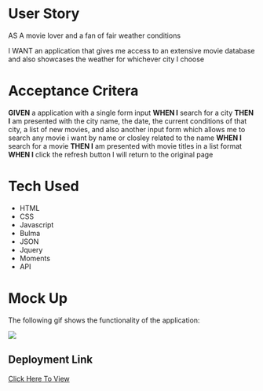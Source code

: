 
# User Story

AS A movie lover and a fan of fair weather conditions

I WANT an application that gives me access to an extensive movie database and also showcases the weather for whichever city I choose


# Acceptance Critera

<b>GIVEN</b> a application with a single form input
<b>WHEN I</b> search for a city 
<b>THEN I</b> am presented with the city name, the date, the current conditions of that city, a list of new movies, and also another input form which allows me to search any movie i want by name or closley related to the name
<b>WHEN I</b> search for a movie
<b>THEN I</b> am presented with movie titles in a list format
<b>WHEN I</b> click the refresh button I will return to the original page

# Tech Used
- HTML
- CSS
- Javascript
- Bulma
- JSON
- Jquery
- Moments
- API

# Mock Up
The following gif shows the functionality of the application:

![](Let-It-Show.gif.gif)

## Deployment Link
[Click Here To View](https://williamj3795.github.io/Let-it-show/)


